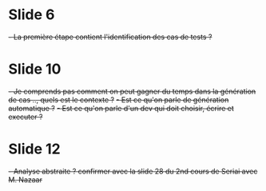 #	Slide 6

~~- La première étape contient l'identification des cas de tests ?~~

#	Slide 10

~~- Je comprends pas comment on peut gagner du temps dans la génération de cas .., quels est le contexte ?~~
~~- Est ce qu'on parle de génération automatique ?~~
~~- Est ce qu'on parle d'un dev qui doit choisir, écrire et executer ?~~

#	Slide 12

~~- Analyse abstraite ? confirmer avec la slide 28 du 2nd cours de Seriai avec M. Nazaar~~